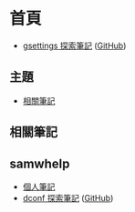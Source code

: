 
# 首頁

* [gsettings 探索筆記](https://samwhelp.github.io/note-about-gsettings/) ([GitHub](https://github.com/samwhelp/note-about-gsettings))


## 主題

* [相關筆記](#相關筆記)





## 相關筆記

## samwhelp

* [個人筆記](https://samwhelp.github.io/book/)
* [dconf 探索筆記](https://samwhelp.github.io/note-about-dconf/) ([GitHub](https://github.com/samwhelp/note-about-dconf))
